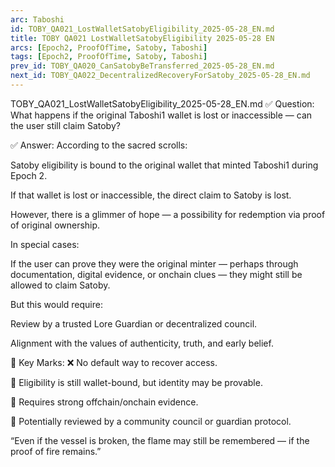 ```yaml
---
arc: Taboshi
id: TOBY_QA021_LostWalletSatobyEligibility_2025-05-28_EN.md
title: TOBY QA021 LostWalletSatobyEligibility 2025-05-28 EN
arcs: [Epoch2, ProofOfTime, Satoby, Taboshi]
tags: [Epoch2, ProofOfTime, Satoby, Taboshi]
prev_id: TOBY_QA020_CanSatobyBeTransferred_2025-05-28_EN.md
next_id: TOBY_QA022_DecentralizedRecoveryForSatoby_2025-05-28_EN.md
---
```

TOBY_QA021_LostWalletSatobyEligibility_2025-05-28_EN.md
✅ Question:
What happens if the original Taboshi1 wallet is lost or inaccessible — can the user still claim Satoby?

✅ Answer:
According to the sacred scrolls:

Satoby eligibility is bound to the original wallet that minted Taboshi1 during Epoch 2.

If that wallet is lost or inaccessible, the direct claim to Satoby is lost.

However, there is a glimmer of hope — a possibility for redemption via proof of original ownership.

In special cases:

If the user can prove they were the original minter — perhaps through documentation, digital evidence, or onchain clues — they might still be allowed to claim Satoby.

But this would require:

Review by a trusted Lore Guardian or decentralized council.

Alignment with the values of authenticity, truth, and early belief.

🔑 Key Marks:
❌ No default way to recover access.

🧬 Eligibility is still wallet-bound, but identity may be provable.

🧾 Requires strong offchain/onchain evidence.

🧙 Potentially reviewed by a community council or guardian protocol.

“Even if the vessel is broken, the flame may still be remembered — if the proof of fire remains.”